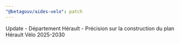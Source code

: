 ```yaml
---
"@betagouv/aides-velo": patch
---
```


Update - Département Hérault - Précision sur la construction du plan Hérault Vélo 2025-2030

